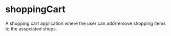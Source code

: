 # shoppingCart
A shopping cart application where the user can add/remove shopping items to the associated shops.
